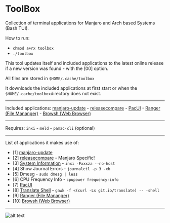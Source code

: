 # ToolBox
Collection of terminal applications for Manjaro and Arch based Systems (Bash TUI).

How to run:
- ```chmod a+rx toolbox```
- ```./toolbox```

This tool updates itself and included applications to the latest online release if a new version was found - with the [00] option.

All files are stored in ``` $HOME/.cache/toolbox ```

It downloads the included applications at first start or when the ``` $HOME/.cache/toolbox ```directory does not exist.

---

Included applications: [manjaro-update](https://github.com/puxplaying/manjaro-update/blob/master/README.md) - [releasecompare](https://github.com/puxplaying/releasecompare/blob/master/README.md) - [PacUI](https://github.com/excalibur1234/pacui/blob/master/README.md) - [Ranger (File Mananger)](https://github.com/ranger/ranger/blob/master/README.md) - [Browsh (Web Browser)](https://github.com/browsh-org/browsh/blob/master/README.md)

---

Requires: ```inxi``` - ```meld``` - ```pamac-cli``` (optional)

---

List of applications it makes use of:

- [1] [manjaro-update](https://github.com/puxplaying/manjaro-update/blob/master/README.md)
- [2] [releasecompare](https://github.com/puxplaying/releasecompare/blob/master/README.md) - Manjaro Specific!
- [3] [System Information](https://github.com/smxi/inxi/blob/master/README.txt) - ```inxi -Fxxxza --no-host```
- [4] Show Journal Errors - ```journalctl -p 3 -xb```
- [5] Dmesg - ```sudo dmesg | less```
- [6] CPU Frequency Info - ```cpupower frequency-info```
- [7] [PacUI](https://github.com/excalibur1234/pacui/blob/master/README.md)
- [8] [Translate Shell](https://github.com/soimort/translate-shell/blob/develop/README.md) - ```gawk -f <(curl -Ls git.io/translate) -- -shell```
- [9] [Ranger (File Mananger)](https://github.com/ranger/ranger/blob/master/README.md)
- [10] [Browsh (Web Browser)](https://github.com/browsh-org/browsh/blob/master/README.md)

---

![alt text](https://github.com/puxplaying/ToolBox/blob/master/1.png)
